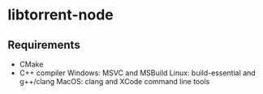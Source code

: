 # libtorrent-node

## Requirements
- CMake
- C++ compiler 
    Windows: MSVC and MSBuild
    Linux: build-essential and g++/clang
    MacOS: clang and XCode command line tools
